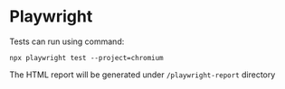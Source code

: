 # Playwright
Tests can run using command:
```
npx playwright test --project=chromium
```
The HTML report will be generated under `/playwright-report` directory